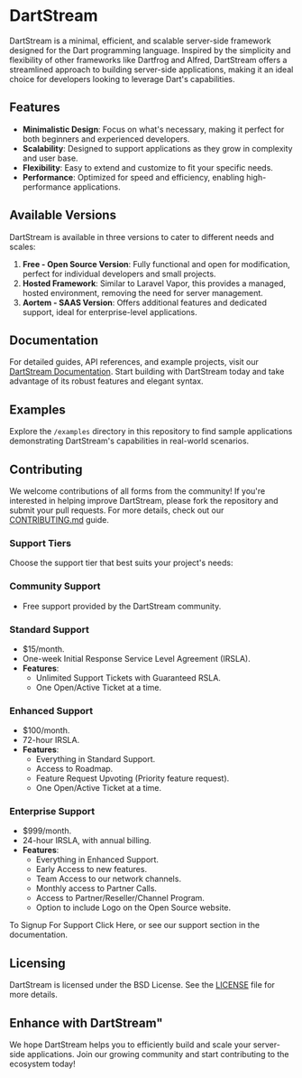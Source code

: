 # DartStream

DartStream is a minimal, efficient, and scalable server-side framework designed for the Dart programming language. Inspired by the simplicity and flexibility of other frameworks like Dartfrog and Alfred, DartStream offers a streamlined approach to building server-side applications, making it an ideal choice for developers looking to leverage Dart's capabilities.

## Features

- **Minimalistic Design**: Focus on what's necessary, making it perfect for both beginners and experienced developers.
- **Scalability**: Designed to support applications as they grow in complexity and user base.
- **Flexibility**: Easy to extend and customize to fit your specific needs.
- **Performance**: Optimized for speed and efficiency, enabling high-performance applications.

## Available Versions

DartStream is available in three versions to cater to different needs and scales:

1. **Free - Open Source Version**: Fully functional and open for modification, perfect for individual developers and small projects.
2. **Hosted Framework**: Similar to Laravel Vapor, this provides a managed, hosted environment, removing the need for server management.
3. **Aortem - SAAS Version**: Offers additional features and dedicated support, ideal for enterprise-level applications.

## Documentation

For detailed guides, API references, and example projects, visit our [DartStream Documentation](#). Start building with DartStream today and take advantage of its robust features and elegant syntax.

## Examples

Explore the `/examples` directory in this repository to find sample applications demonstrating DartStream's capabilities in real-world scenarios.

## Contributing

We welcome contributions of all forms from the community! If you're interested in helping improve DartStream, please fork the repository and submit your pull requests. For more details, check out our [CONTRIBUTING.md](CONTRIBUTING.md) guide.

### Support Tiers

Choose the support tier that best suits your project's needs:

### Community Support
- Free support provided by the DartStream community.

### Standard Support
- $15/month.
- One-week Initial Response Service Level Agreement (IRSLA).
- **Features**:
  - Unlimited Support Tickets with Guaranteed RSLA.
  - One Open/Active Ticket at a time. 

### Enhanced Support
- $100/month.
- 72-hour IRSLA.
- **Features**:
  - Everything in Standard Support.
  - Access to Roadmap.
  - Feature Request Upvoting (Priority feature request).
  - One Open/Active Ticket at a time.

### Enterprise Support
- $999/month.
- 24-hour IRSLA, with annual billing.
- **Features**:
  - Everything in Enhanced Support.
  - Early Access to new features.
  - Team Access to our network channels.
  - Monthly access to Partner Calls.
  - Access to Partner/Reseller/Channel Program.
  - Option to include Logo on the Open Source website.

To Signup For Support Click Here, or see our support section in the documentation.

## Licensing

DartStream is licensed under the BSD License. See the [LICENSE](LICENSE.md) file for more details.

## Enhance with DartStream"

We hope DartStream helps you to efficiently build and scale your server-side applications. Join our growing community and start contributing to the ecosystem today!